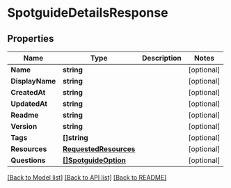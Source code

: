 # SpotguideDetailsResponse

## Properties
Name | Type | Description | Notes
------------ | ------------- | ------------- | -------------
**Name** | **string** |  | [optional] 
**DisplayName** | **string** |  | [optional] 
**CreatedAt** | **string** |  | [optional] 
**UpdatedAt** | **string** |  | [optional] 
**Readme** | **string** |  | [optional] 
**Version** | **string** |  | [optional] 
**Tags** | **[]string** |  | [optional] 
**Resources** | [**RequestedResources**](RequestedResources.md) |  | [optional] 
**Questions** | [**[]SpotguideOption**](SpotguideOption.md) |  | [optional] 

[[Back to Model list]](../README.md#documentation-for-models) [[Back to API list]](../README.md#documentation-for-api-endpoints) [[Back to README]](../README.md)



